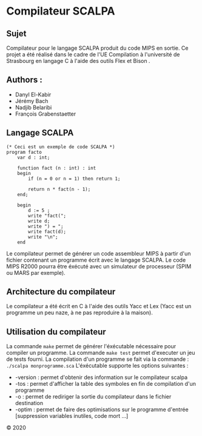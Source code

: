 # Compilateur SCALPA

## Sujet  

Compilateur pour le langage SCALPA produit du code MIPS en sortie. Ce projet a été réalisé dans le cadre de l'UE Compilation à l'université de Strasbourg en langage C à l'aide des outils Flex et Bison .

## Authors :

- Danyl El-Kabir
- Jérémy Bach
- Nadjib Belaribi
- François Grabenstaetter


## Langage SCALPA

```
(* Ceci est un exemple de code SCALPA *)
program facto
    var d : int;

    function fact (n : int) : int
    begin
        if (n = 0 or n = 1) then return 1;

        return n * fact(n - 1);
    end;

    begin
        d := 5 ;
        write "fact(";
        write d;
        write ") = ";
        write fact(d);
        write "\n";
    end

```

Le compilateur permet de générer un code assembleur MIPS à partir d'un fichier contenant un programme écrit avec le langage SCALPA. Le code MIPS R2000 pourra être éxécuté avec un simulateur de processeur (SPIM ou MARS par exemple).

## Architecture du compilateur

Le compilateur a été écrit en C à l'aide des outils Yacc et Lex (Yacc est un programme un peu naze, à ne pas reproduire à la maison).

## Utilisation du compilateur

La commande `make` permet de générer l'éxécutable nécessaire pour compiler un programme.
La commande `make test` permet d'executer un jeu de tests fourni.
La compilation d'un programme se fait via la commande : `./scalpa monprogramme.sca`
L'éxécutable supporte les options suivantes :
- -version : permet d'obtenir des information sur le compilateur scalpa
- -tos : permet d'afficher la table des symboles en fin de compilation d'un programme
- -o <fichier> : permet de rediriger la sortie du compilateur dans le fichier destination
- -optim  : permet de faire des optimisations sur le programme d'entrée [suppression variables inutiles, code mort ...]

© 2020
